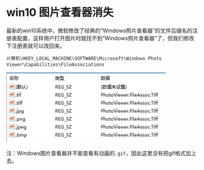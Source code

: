 # win10 图片查看器消失

最新的win10系统中，微软修改了经典的“Windows照片查看器”的文件后缀名的注册表配置，这样用户打开图片时就找不到“Windows照片查看器”了，但我们修改下注册表就可以改回来。

```
计算机\HKEY_LOCAL_MACHINE\SOFTWARE\Microsoft\Windows Photo Viewer\Capabilities\FileAssociations
```

![](res/1.png)

注：Windows图片查看器并不能查看有动画的`.gif`，因此这里没有把gif格式加上去。
